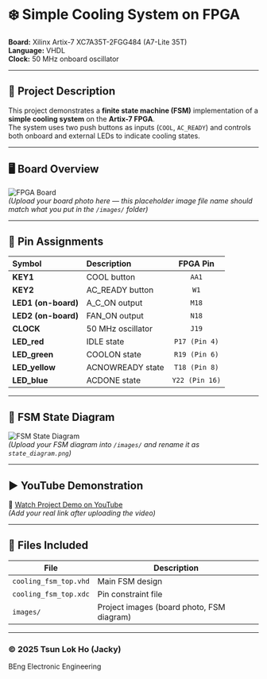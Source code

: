 # ❄️ Simple Cooling System on FPGA  

**Board:** Xilinx Artix-7 XC7A35T-2FGG484 (A7-Lite 35T)  
**Language:** VHDL  
**Clock:** 50 MHz onboard oscillator  

---

## 🧠 Project Description  
This project demonstrates a **finite state machine (FSM)** implementation of a **simple cooling system** on the **Artix-7 FPGA**.  
The system uses two push buttons as inputs (`COOL`, `AC_READY`) and controls both onboard and external LEDs to indicate cooling states.  

---

## 🖥️ Board Overview  
![FPGA Board](images/board.png)  
*(Upload your board photo here — this placeholder image file name should match what you put in the `/images/` folder)*  

---

## 📘 Pin Assignments  

| Symbol | Description | FPGA Pin |
|:--|:--|:--:|
| **KEY1** | COOL button | `AA1` |
| **KEY2** | AC_READY button | `W1` |
| **LED1 (on-board)** | A_C_ON output | `M18` |
| **LED2 (on-board)** | FAN_ON output | `N18` |
| **CLOCK** | 50 MHz oscillator | `J19` |
| **LED_red** | IDLE state | `P17 (Pin 4)` |
| **LED_green** | COOLON state | `R19 (Pin 6)` |
| **LED_yellow** | ACNOWREADY state | `T18 (Pin 8)` |
| **LED_blue** | ACDONE state | `Y22 (Pin 16)` |

---

## 🔁 FSM State Diagram  
![FSM State Diagram](images/state_diagram.png)  
*(Upload your FSM diagram into `/images/` and rename it as `state_diagram.png`)*  

---

## ▶️ YouTube Demonstration  
🎥 [Watch Project Demo on YouTube](https://youtu.be/your_video_link_here)  
*(Add your real link after uploading the video)*  

---

## 📂 Files Included  
| File | Description |
|------|--------------|
| `cooling_fsm_top.vhd` | Main FSM design |
| `cooling_fsm_top.xdc` | Pin constraint file |
| `images/` | Project images (board photo, FSM diagram) |

---

### © 2025 Tsun Lok Ho (Jacky)  
BEng Electronic Engineering
